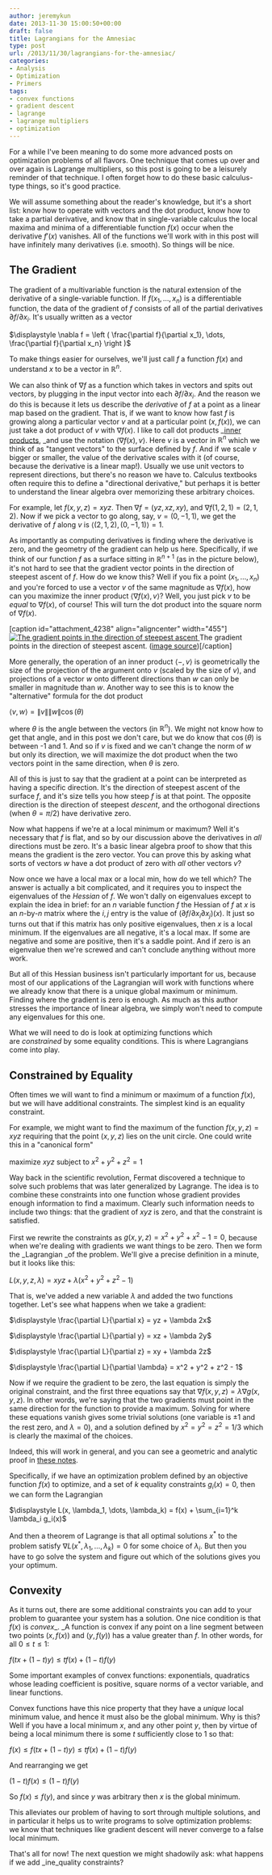 ```yaml
---
author: jeremykun
date: 2013-11-30 15:00:50+00:00
draft: false
title: Lagrangians for the Amnesiac
type: post
url: /2013/11/30/lagrangians-for-the-amnesiac/
categories:
- Analysis
- Optimization
- Primers
tags:
- convex functions
- gradient descent
- lagrange
- lagrange multipliers
- optimization
---
```


For a while I've been meaning to do some more advanced posts on optimization problems of all flavors. One technique that comes up over and over again is Lagrange multipliers, so this post is going to be a leisurely reminder of that technique. I often forget how to do these basic calculus-type things, so it's good practice.

We will assume something about the reader's knowledge, but it's a short list: know how to operate with vectors and the dot product, know how to take a partial derivative, and know that in single-variable calculus the local maxima and minima of a differentiable function $f(x)$ occur when the derivative $f'(x)$ vanishes. All of the functions we'll work with in this post will have infinitely many derivatives (i.e. smooth). So things will be nice.

## The Gradient

The gradient of a multivariable function is the natural extension of the derivative of a single-variable function. If $f(x_1, \dots, x_n)$ is a differentiable function, the data of the gradient of $f$ consists of all of the partial derivatives $\partial f / \partial x_i$. It's usually written as a vector

$\displaystyle \nabla f = \left ( \frac{\partial f}{\partial x_1}, \dots, \frac{\partial f}{\partial x_n} \right )$

To make things easier for ourselves, we'll just call $f$ a function $f(x)$ and understand $x$ to be a vector in $\mathbb{R}^n$.

We can also think of $\nabla f$ as a function which takes in vectors and spits out vectors, by plugging in the input vector into each $\partial f / \partial x_i$. And the reason we do this is because it lets us describe the _derivative_ of $f$ at a point as a linear map based on the gradient. That is, if we want to know how fast $f$ is growing along a particular vector $v$ and at a particular point $(x, f(x))$, we can just take a dot product of $v$ with $\nabla f(x)$. I like to call dot products _[inner products](http://jeremykun.com/2011/07/25/inner-product-spaces-a-primer/), _and use the notation $\left \langle \nabla f(x), v \right \rangle$. Here $v$ is a vector in $\mathbb{R}^n$ which we think of as "tangent vectors" to the surface defined by $f$. And if we scale $v$ bigger or smaller, the value of the derivative scales with it (of course, because the derivative is a linear map!). Usually we use unit vectors to represent directions, but there's no reason we have to. Calculus textbooks often require this to define a "directional derivative," but perhaps it is better to understand the linear algebra over memorizing these arbitrary choices.

For example, let $f(x,y,z) = xyz$. Then $\nabla f = (yz, xz, xy)$, and $\nabla f(1,2,1) = (2, 1, 2)$. Now if we pick a vector to go along, say, $v = (0,-1,1)$, we get the derivative of $f$ along $v$ is $\left \langle (2,1,2), (0,-1,1) \right \rangle = 1$.

As importantly as computing derivatives is finding where the derivative is zero, and the geometry of the gradient can help us here. Specifically, if we think of our function $f$ as a surface sitting in $\mathbb{R}^{n+1}$ (as in the picture below), it's not hard to see that the gradient vector points in the direction of steepest ascent of $f$. How do we know this? Well if you fix a point $(x_1, \dots, x_n)$ and you're forced to use a vector $v$ of the same magnitude as $\nabla f(x)$, how can you maximize the inner product $\left \langle \nabla f(x), v \right \rangle$? Well, you just pick $v$ to be _equal_ to $\nabla f(x)$, of course! This will turn the dot product into the square norm of $\nabla f(x)$.

[caption id="attachment_4238" align="aligncenter" width="455"][![The gradient points in the direction of steepest ascent](http://jeremykun.files.wordpress.com/2013/11/gradient.gif)
](http://jeremykun.files.wordpress.com/2013/11/gradient.gif) The gradient points in the direction of steepest ascent. ([image source](http://www.vias.org/calculus/13_vector_calculus_01_06.html))[/caption]

More generally, the operation of an inner product $\left \langle -, v \right \rangle$ is geometrically the size of the projection of the argument onto $v$ (scaled by the size of $v$), and projections of a vector $w$ onto different directions than $w$ can only be smaller in magnitude than $w$. Another way to see this is to know the "alternative" formula for the dot product

$\displaystyle \left \langle v,w \right \rangle = \left \| v \right \| \left \| w \right \| \cos(\theta)$

where $\theta$ is the angle between the vectors (in $\mathbb{R}^n$). We might not know how to get that angle, and in this post we don't care, but we do know that $\cos(\theta)$ is between -1 and 1. And so if $v$ is fixed and we can't change the norm of $w$ but only its direction, we will maximize the dot product when the two vectors point in the same direction, when $\theta$ is zero.

All of this is just to say that the gradient at a point can be interpreted as having a specific direction. It's the direction of steepest ascent of the surface $f$, and it's size tells you how steep $f$ is at that point. The opposite direction is the direction of steepest _descent_, and the orthogonal directions (when $\theta = \pi /2$) have derivative zero.

Now what happens if we're at a local minimum or maximum? Well it's necessary that $f$ is flat, and so by our discussion above the derivatives in _all_ directions must be zero. It's a basic linear algebra proof to show that this means the gradient is the zero vector. You can prove this by asking what sorts of vectors $w$ have a dot product of zero with _all_ other vectors $v$?

Now once we have a local max or a local min, how do we tell which? The answer is actually a bit complicated, and it requires you to inspect the eigenvalues of the _Hessian_ of $f$. We won't dally on eigenvalues except to explain the idea in brief: for an $n$ variable function $f$ the Hessian of $f$ at $x$ is an $n$-by-$n$ matrix where the $i,j$ entry is the value of $(\partial f / \partial x_i \partial x_j )(x)$. It just so turns out that if this matrix has only positive eigenvalues, then $x$ is a local minimum. If the eigenvalues are all negative, it's a local max. If some are negative and some are positive, then it's a saddle point. And if zero is an eigenvalue then we're screwed and can't conclude anything without more work.

But all of this Hessian business isn't particularly important for us, because most of our applications of the Lagrangian will work with functions where we already know that there is a unique global maximum or minimum. Finding where the gradient is zero is enough. As much as this author stresses the importance of linear algebra, we simply won't need to compute any eigenvalues for this one.

What we will need to do is look at optimizing functions which are _constrained_ by some equality conditions. This is where Lagrangians come into play.

## Constrained by Equality

Often times we will want to find a minimum or maximum of a function $f(x)$, but we will have additional constraints. The simplest kind is an equality constraint.

For example, we might want to find the maximum of the function $f(x, y, z) = xyz$ requiring that the point $(x,y,z)$ lies on the unit circle. One could write this in a "canonical form"

maximize $xyz$
subject to $x^2 + y^2 + z^2 = 1$

Way back in the scientific revolution, Fermat discovered a technique to solve such problems that was later generalized by Lagrange. The idea is to combine these constraints into one function whose gradient provides enough information to find a maximum. Clearly such information needs to include two things: that the gradient of $xyz$ is zero, and that the constraint is satisfied.

First we rewrite the constraints as $g(x,y,z) = x^2 + y^2 + x^2 - 1 = 0$, because when we're dealing with gradients we want things to be zero. Then we form the _Lagrangian _of the problem. We'll give a precise definition in a minute, but it looks like this:

$L(x,y,z,\lambda) = xyz + \lambda(x^2 + y^2 + z^2 - 1)$

That is, we've added a new variable $\lambda$ and added the two functions together. Let's see what happens when we take a gradient:

$\displaystyle \frac{\partial L}{\partial x} = yz + \lambda 2x$

$\displaystyle \frac{\partial L}{\partial y} = xz + \lambda 2y$

$\displaystyle \frac{\partial L}{\partial z} = xy + \lambda 2z$

$\displaystyle \frac{\partial L}{\partial \lambda} = x^2 + y^2 + z^2 - 1$

Now if we require the gradient to be zero, the last equation is simply the original constraint, and the first three equations say that $\nabla f (x,y,z) = \lambda \nabla g (x,y,z)$. In other words, we're saying that the two gradients must point in the same direction for the function to provide a maximum. Solving for where these equations vanish gives some trivial solutions (one variable is $\pm 1$ and the rest zero, and $\lambda = 0$), and a solution defined by $x^2 = y^2 = z^2 = 1/3$ which is clearly the maximal of the choices.

Indeed, this will work in general, and you can see a geometric and analytic proof in [these notes](http://ocw.mit.edu/courses/mathematics/18-02sc-multivariable-calculus-fall-2010/2.-partial-derivatives/part-c-lagrange-multipliers-and-constrained-differentials/session-40-proof-of-lagrange-multipliers/MIT18_02SC_notes_22.pdf).

Specifically, if we have an optimization problem defined by an objective function $f(x)$ to optimize, and a set of $k$ equality constraints $g_i(x) = 0$, then we can form the Lagrangian

$\displaystyle L(x, \lambda_1, \dots, \lambda_k) = f(x) + \sum_{i=1}^k \lambda_i g_i(x)$

And then a theorem of Lagrange is that all optimal solutions $x^*$ to the problem satisfy $\nabla L(x^*, \lambda_1, \dots, \lambda_k) = 0$ for some choice of $\lambda _i$. But then you have to go solve the system and figure out which of the solutions gives you your optimum.

## Convexity

As it turns out, there are some additional constraints you can add to your problem to guarantee your system has a solution. One nice condition is that $f(x)$ is _convex__. _A function is convex if any point on a line segment between two points $(x,f(x))$ and $(y,f(y))$ has a value greater than $f$. In other words, for all $0 \leq t \leq 1$:

$\displaystyle f(tx + (1-t)y) \leq tf(x) + (1-t)f(y)$

Some important examples of convex functions: exponentials, quadratics whose leading coefficient is positive, square norms of a vector variable, and linear functions.

Convex functions have this nice property that they have a _unique_ local minimum value, and hence it must also be the global minimum. Why is this? Well if you have a local minimum $x$, and any other point $y$, then by virtue of being a local minimum there is some $t$ sufficiently close to 1 so that:

$\displaystyle f(x) \leq f(tx + (1-t)y) \leq tf(x) + (1-t)f(y)$

And rearranging we get

$\displaystyle (1-t)f(x) \leq (1-t)f(y)$

So $f(x) \leq f(y)$, and since $y$ was arbitrary then $x$ is the global minimum.

This alleviates our problem of having to sort through multiple solutions, and in particular it helps us to write programs to solve optimization problems: we know that techniques like gradient descent will never converge to a false local minimum.

That's all for now! The next question we might shadowily ask: what happens if we add _ine_quality constraints?
